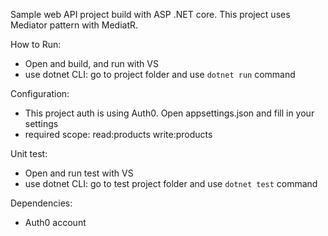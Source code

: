 Sample web API project build with ASP .NET core.
This project uses Mediator pattern with MediatR.

How to Run:
- Open and build, and run with VS
- use dotnet CLI: go to project folder and use `dotnet run` command

Configuration:
- This project auth is using Auth0. Open appsettings.json and fill in your settings
- required scope: read:products write:products

Unit test:
- Open and run test with VS
- use dotnet CLI: go to test project folder and use `dotnet test` command

Dependencies:
- Auth0 account

